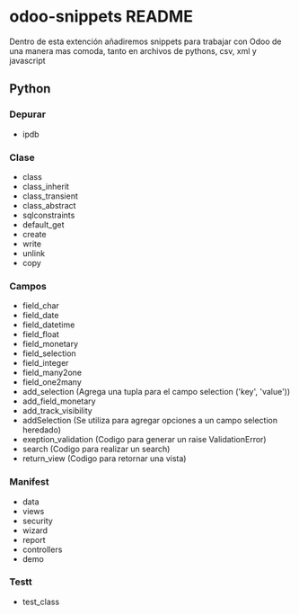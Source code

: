 # odoo-snippets README

Dentro de esta extención añadiremos snippets para trabajar con Odoo de una manera mas comoda, tanto en archivos de pythons, csv, xml y javascript

## Python

### Depurar
* ipdb

### Clase
* class
* class_inherit
* class_transient
* class_abstract
* sqlconstraints
* default_get
* create
* write
* unlink
* copy

### Campos
* field_char
* field_date
* field_datetime
* field_float
* field_monetary
* field_selection
* field_integer
* field_many2one
* field_one2many
* add_selection (Agrega una tupla para el campo selection ('key', 'value'))
* add_field_monetary
* add_track_visibility
* addSelection (Se utiliza para agregar opciones a un campo selection heredado)
* exeption_validation (Codigo para generar un raise ValidationError)
* search (Codigo para realizar un search)
* return_view (Codigo para retornar una vista)

### Manifest
* data
* views
* security
* wizard
* report
* controllers
* demo

### Testt
* test_class